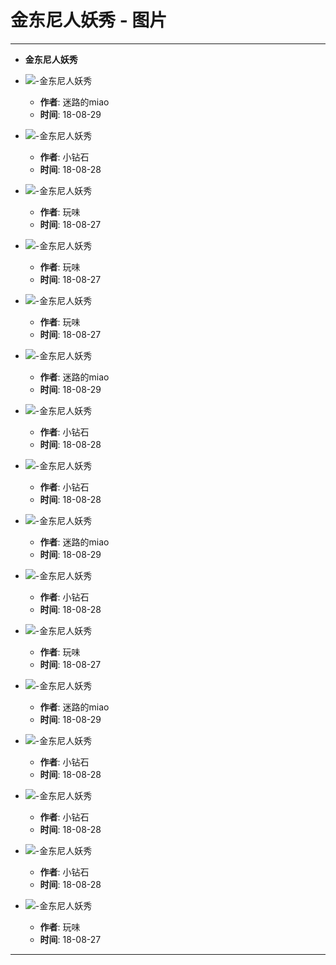 # 金东尼人妖秀 - 图片

---

- **金东尼人妖秀**
- ![-金东尼人妖秀](https://qcloud.dpfile.com/pc/kgRx1RZr_B4TfJSNJDlR1ePvN3y47AairdOkmtyKGTltBtIGg5DrYVY4C2LexZmKl0cm-Lf9tDMlLZpO7rb3bg.jpg)
  - **作者**: 迷路的miao
  - **时间**: 18-08-29
  
- ![-金东尼人妖秀](https://qcloud.dpfile.com/pc/PlxmS35OI0FxfPxqWlCvWWPKBzR4775TtxON4WK98VxmEZT99m6ufrrKpOF7NrEvl0cm-Lf9tDMlLZpO7rb3bg.jpg)
  - **作者**: 小钻石
  - **时间**: 18-08-28
  
- ![-金东尼人妖秀](https://qcloud.dpfile.com/pc/GpiE49bJ6Jlidnp2dZ5S3EqSYdRHZEzAbTekRcSFcFUWwCOrg7pebpAwQyS5FBdKl0cm-Lf9tDMlLZpO7rb3bg.jpg)
  - **作者**: 玩味
  - **时间**: 18-08-27
  
- ![-金东尼人妖秀](https://qcloud.dpfile.com/pc/_27g4XE5Mhc7bgUYO3wlWKcukLO0DJKzpfE8BT0i-9Jy5FM_Wpu2Ej-J_QSUviwYl0cm-Lf9tDMlLZpO7rb3bg.jpg)
  - **作者**: 玩味
  - **时间**: 18-08-27
  
- ![-金东尼人妖秀](https://qcloud.dpfile.com/pc/Y5fDtn4uYmrn4EZnUIpZyuInH8hoqiH5E_BLJnsXPtAdcbXRSYHqGO9BL7baDzFgl0cm-Lf9tDMlLZpO7rb3bg.jpg)
  - **作者**: 玩味
  - **时间**: 18-08-27
  
- ![-金东尼人妖秀](https://qcloud.dpfile.com/pc/3zRjYAuy8dlu3L5ou5gQ7p7wNJHBipBqdmY7o0Oa7UNYZVVfRi2TqgSxN_xBIYijl0cm-Lf9tDMlLZpO7rb3bg.jpg)
  - **作者**: 迷路的miao
  - **时间**: 18-08-29
  
- ![-金东尼人妖秀](https://qcloud.dpfile.com/pc/hc9aHX8BbpNnqaazkptK6aoPpkVOE64_KRbAStJnGWC5DmnRcGqB5gN8ngwKRTJdl0cm-Lf9tDMlLZpO7rb3bg.jpg)
  - **作者**: 小钻石
  - **时间**: 18-08-28
  
- ![-金东尼人妖秀](https://qcloud.dpfile.com/pc/U7DG63637YE4hjKZK6AeNJZ9VxvYc8yFNHwXO8ZxqUhWzW91wEPlJ_i-gVjxZJh-l0cm-Lf9tDMlLZpO7rb3bg.jpg)
  - **作者**: 小钻石
  - **时间**: 18-08-28
  
- ![-金东尼人妖秀](https://qcloud.dpfile.com/pc/-5YTsSevdPsmLiK61dBh5h8pultaJ1LOYuOscK7AfBG1AHYHhMy-bxSatolcYUhwl0cm-Lf9tDMlLZpO7rb3bg.jpg)
  - **作者**: 迷路的miao
  - **时间**: 18-08-29
  
- ![-金东尼人妖秀](https://qcloud.dpfile.com/pc/VtupG8AGvy7zZtCBHr5zApCK7sO7beFLOm2NROI7Rmn-gs9DRzpCUahqSlfTlAtCl0cm-Lf9tDMlLZpO7rb3bg.jpg)
  - **作者**: 小钻石
  - **时间**: 18-08-28
  
- ![-金东尼人妖秀](https://qcloud.dpfile.com/pc/bBjEtooSgaEO0JnKYyxfKcJqOLubcYXhTeBRrGRFIkvPO6ZFaxbwCamsvEt0rhUNl0cm-Lf9tDMlLZpO7rb3bg.jpg)
  - **作者**: 玩味
  - **时间**: 18-08-27
  
- ![-金东尼人妖秀](https://qcloud.dpfile.com/pc/l1NCvMRm19VWB81iErbHZzNy_OBlpO_AYXK8-m_CVGJ8h1Gq0IzbUh8SuJP8cmu_l0cm-Lf9tDMlLZpO7rb3bg.jpg)
  - **作者**: 迷路的miao
  - **时间**: 18-08-29
  
- ![-金东尼人妖秀](https://qcloud.dpfile.com/pc/MYFkKT1Ycd_ZlnsuW_CrH8dHNjyZUBY_B-zEZEo0Yob6OCodSwgI1F6ghqaHAA4Jl0cm-Lf9tDMlLZpO7rb3bg.jpg)
  - **作者**: 小钻石
  - **时间**: 18-08-28
  
- ![-金东尼人妖秀](https://qcloud.dpfile.com/pc/rKC7FeU8SsSkX0mnjf8ip2GoSeoPkFpmcHvvYZlvZqSXvEcs9_GNTMuz1N3gjFq9l0cm-Lf9tDMlLZpO7rb3bg.jpg)
  - **作者**: 小钻石
  - **时间**: 18-08-28
  
- ![-金东尼人妖秀](https://qcloud.dpfile.com/pc/Tf7bCtzqb5fJmhGbT8mUxNasXCsuBgKo-xwthpMFOMuAIqcc61R8qfmrWtJZ6Nmal0cm-Lf9tDMlLZpO7rb3bg.jpg)
  - **作者**: 小钻石
  - **时间**: 18-08-28
  
- ![-金东尼人妖秀](https://qcloud.dpfile.com/pc/vQuEYhv-O2ER8BmLQ5u0WY-Iw7fxvNmSFGh6b_UF9etkNgQ6C1ZtnTIlHYvtgmwHl0cm-Lf9tDMlLZpO7rb3bg.jpg)
  - **作者**: 玩味
  - **时间**: 18-08-27

---